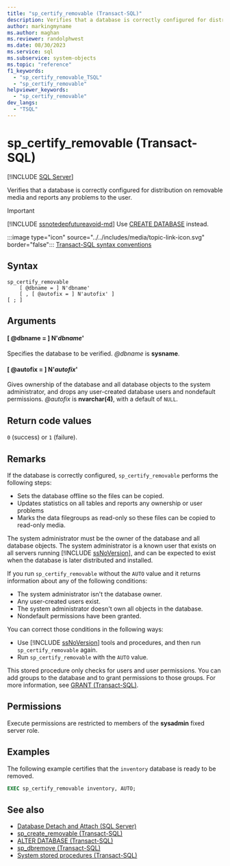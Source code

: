 ```yaml
---
title: "sp_certify_removable (Transact-SQL)"
description: Verifies that a database is correctly configured for distribution on removable media and reports any problems to the user.
author: markingmyname
ms.author: maghan
ms.reviewer: randolphwest
ms.date: 08/30/2023
ms.service: sql
ms.subservice: system-objects
ms.topic: "reference"
f1_keywords:
  - "sp_certify_removable_TSQL"
  - "sp_certify_removable"
helpviewer_keywords:
  - "sp_certify_removable"
dev_langs:
  - "TSQL"
---
```

# sp_certify_removable (Transact-SQL)

[!INCLUDE [SQL Server](../../includes/applies-to-version/sqlserver.md)]

Verifies that a database is correctly configured for distribution on removable media and reports any problems to the user.

> [!IMPORTANT]  
> [!INCLUDE [ssnotedepfutureavoid-md](../../includes/ssnotedepfutureavoid-md.md)] Use [CREATE DATABASE](../../t-sql/statements/create-database-transact-sql.md) instead.

:::image type="icon" source="../../includes/media/topic-link-icon.svg" border="false"::: [Transact-SQL syntax conventions](../../t-sql/language-elements/transact-sql-syntax-conventions-transact-sql.md)

## Syntax

```syntaxsql
sp_certify_removable
    [ @dbname = ] N'dbname'
    [ , [ @autofix = ] N'autofix' ]
[ ; ]
```

## Arguments

#### [ @dbname = ] N'*dbname*'

Specifies the database to be verified. *@dbname* is **sysname**.

#### [ @autofix = ] N'*autofix*'

Gives ownership of the database and all database objects to the system administrator, and drops any user-created database users and nondefault permissions. *@autofix* is **nvarchar(4)**, with a default of `NULL`.

## Return code values

`0` (success) or `1` (failure).

## Remarks

If the database is correctly configured, `sp_certify_removable` performs the following steps:

- Sets the database offline so the files can be copied.
- Updates statistics on all tables and reports any ownership or user problems
- Marks the data filegroups as read-only so these files can be copied to read-only media.

The system administrator must be the owner of the database and all database objects. The system administrator is a known user that exists on all servers running [!INCLUDE [ssNoVersion](../../includes/ssnoversion-md.md)], and can be expected to exist when the database is later distributed and installed.

If you run `sp_certify_removable` without the `AUTO` value and it returns information about any of the following conditions:

- The system administrator isn't the database owner.
- Any user-created users exist.
- The system administrator doesn't own all objects in the database.
- Nondefault permissions have been granted.

You can correct those conditions in the following ways:

- Use [!INCLUDE [ssNoVersion](../../includes/ssnoversion-md.md)] tools and procedures, and then run `sp_certify_removable` again.
- Run `sp_certify_removable` with the `AUTO` value.

This stored procedure only checks for users and user permissions. You can  add groups to the database and to grant permissions to those groups. For more information, see [GRANT (Transact-SQL)](../../t-sql/statements/grant-transact-sql.md).

## Permissions

Execute permissions are restricted to members of the **sysadmin** fixed server role.

## Examples

The following example certifies that the `inventory` database is ready to be removed.

```sql
EXEC sp_certify_removable inventory, AUTO;
```

## See also

- [Database Detach and Attach (SQL Server)](../databases/database-detach-and-attach-sql-server.md)
- [sp_create_removable (Transact-SQL)](sp-create-removable-transact-sql.md)
- [ALTER DATABASE (Transact-SQL)](../../t-sql/statements/alter-database-transact-sql.md)
- [sp_dbremove (Transact-SQL)](sp-dbremove-transact-sql.md)
- [System stored procedures (Transact-SQL)](system-stored-procedures-transact-sql.md)

